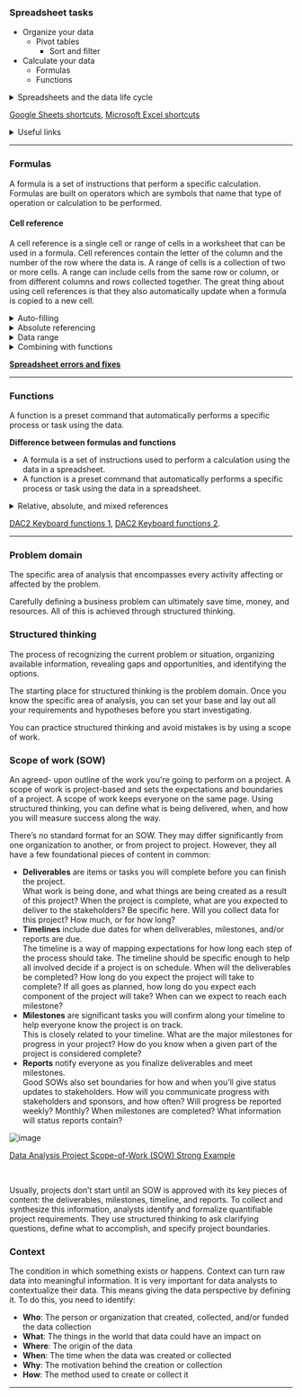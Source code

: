 ### Spreadsheet tasks
- Organize your data
  - Pivot tables
    - Sort and filter
- Calculate your data
  - Formulas
  - Functions
  
<details>
  <summary>Spreadsheets and the data life cycle</summary> <br>
  <ul>
    <li><strong>Plan</strong> for the users who will work within a spreadsheet by developing organizational standards. This can mean formatting your cells, the headings you choose to highlight, the color scheme, and the way you order your data points. When you take the time to set these standards, you will improve communication, ensure consistency, and help people be more efficient with their time.</li>
    <li><strong>Capture</strong> data by the source by connecting spreadsheets to other data sources, such as an online survey application or a database. This data will automatically be updated in the spreadsheet. That way, the information is always as current and accurate as possible.</li>
    <li><strong>Manage</strong> different kinds of data with a spreadsheet. This can involve storing, organizing, filtering, and updating information. Spreadsheets also let you decide who can access the data, how the information is shared, and how to keep your data safe and secure.</li>
    <li><strong>Analyze</strong> data in a spreadsheet to help make better decisions. Some of the most common spreadsheet analysis tools include formulas to aggregate data or create reports, and pivot tables for clear, easy-to-understand visuals.</li>
    <li><strong>Archive</strong> any spreadsheet that you don’t use often, but might need to reference later with built-in tools. This is especially useful if you want to store historical data before it gets updated.</li>
    <li><strong>Destroy</strong> your spreadsheet when you are certain that you will never need it again, if you have better backup copies, or for legal or security reasons. Keep in mind, lots of businesses are required to follow certain rules or have measures in place to make sure data is destroyed properly.</li>
  </ul>
</details> 

[Google Sheets shortcuts](https://support.google.com/docs/answer/181110), [Microsoft Excel shortcuts](https://support.microsoft.com/en-us/office/keyboard-shortcuts-in-excel-1798d9d5-842a-42b8-9c99-9b7213f0040f)

<details>
  <summary>Useful links</summary> <br>
  <ul>
    <li><strong>Excel</strong>: <a href="https://support.microsoft.com/en-us/office/office-quick-starts-25f909da-3e76-443d-94f4-6cdf7dedc51e#ID0EAADAAA=At_work_or_school" target="_blank">Office Quick Starts</a>, <a href="https://support.microsoft.com/en-us/office/excel-video-training-9bc05390-e94c-46af-a5b3-d7c22f6990bb?wt.mc_id=otc_home" target="_blank">Excel video training</a>, <a href="https://support.microsoft.com/en-us/office/sort-data-in-a-range-or-table-62d0b95d-2a90-4610-a6ae-2e545c4a4654" target="_blank">Sort data in a range or table</a>, <a href="https://support.microsoft.com/en-us/office/filter-data-in-a-range-or-table-01832226-31b5-4568-8806-38c37dcc180e" target="_blank">Filter data in a range or table</a>, <a href="https://support.microsoft.com/en-us/office/quick-start-format-a-worksheet-d70f75a2-23e6-4c92-83d6-2f219e4ad42e" target="_blank">Format a worksheet</a>, <a href="https://support.microsoft.com/en-us/office/guidelines-for-organizing-and-formatting-data-on-a-worksheet-90895cad-6c85-4e02-90d3-8798660166e3" target="_blank">Guidelines for organizing and formatting data on a worksheet</a>.</li>
    <li><strong>Google Sheets</strong>: <a href="https://support.google.com/a/users/answer/9300311?hl=en&ref_topic=9296423" target="_blank">Get started with Sheets: Create and import files</a>, <a href="https://support.google.com/docs/answer/3540681?co=GENIE.Platform%3DDesktop&hl=en" target="_blank">Sort and filter your data</a>, <a href="https://support.google.com/docs/answer/46973?co=GENIE.Platform%3DDesktop&hl=en&oco=0" target="_blank">Edit and format a spreadsheet</a>.</li>
    <li><a href="https://support.google.com/a/users/answer/9331278?hl=en" target="_blank">Overview: Differences between Sheets and Excel</a>.</li>
  </ul>
</details>
  
---

### Formulas
A formula is a set of instructions that perform a specific calculation. Formulas are built on operators which are symbols that name that type of operation or calculation to be performed.

#### Cell reference
A cell reference is a single cell or range of cells in a worksheet that can be used in a formula. Cell references contain the letter of the column and the number of the row where the data is. A range of cells is a collection of two or more cells. A range can include cells from the same row or column, or from different columns and rows collected together. The great thing about using cell references is that they also automatically update when a formula is copied to a new cell. <br>

<details>
  <summary>Auto-filling</summary> <br>
  The lower-right corner of each cell has a fill handle. It is a small green square in Microsoft Excel and a small blue square in Google Sheets.
  <ul>
    <li>Click the fill handle for a cell and drag it down a column to auto-fill other cells in the column with the same value or formula in that cell. </li>
    <li>Click the fill handle for a cell and drag it across a row to auto-fill other cells in the row with the same value or formula in that cell. </li>
    <li>If you want to create a numbered sequence in a column or row, do the following: 1) Fill in the first two numbers of the sequence in two adjacent cells, 2) Select to highlight the cells, and 3) Drag the fill handle to the last cell to complete the sequence of numbers. For example, to insert 1 through 100 in each row of column A, enter 1 in cell A1 and 2 in cell A2. Then, select to highlight both cells, click the fill handle in cell A2, and drag it down to cell A100. This auto-fills the numbers sequentially so you don't have to type them in each cell.</li>
  </ul>
</details>

<details>
  <summary>Absolute referencing</summary> <br>
  <ul>
    <li>Absolute referencing is marked by a dollar sign ($). For example, =$A$10 has absolute referencing for both the column and the row value</li>
    <li>Relative references (which is what you normally do e.g. “=A10”) will change anytime the formula is copied and pasted. They are in relation to where the referenced cell is located. For example if you copied “=A10” to the cell to the right it would become “=B10”. With absolute referencing “=$A$10” copied to the cell to the right would remain “=$A$10”. But if you copied $A10 to the cell below, it would change to $A11 because the row value isn't an absolute reference.</li>
    <li>Absolute references will not change when you copy and paste the formula in a different cell. The cell being referenced is always the same.</li>
    <li>To easily switch between absolute and relative referencing in the formula bar, highlight the reference you want to change and press the F4 key; for example, if you want to change the absolute reference, $A$10, in your formula to a relative reference, A10, highlight $A$10 in the formula bar and then press the F4 key to make the change. </li>
  </ul>
</details>

<details>
  <summary>Data range</summary> <br>
  The set of cells a data analyst selects to include in a formula is called the data range.
  <ul>
    <li>When you click into your formula, the colored ranges let you see which cells are being used in your spreadsheet. There are different colors for each unique range in your formula.</li>
    <li>In a lot of spreadsheet applications, you can press the F2 (or Enter) key to highlight the range of data in the spreadsheet that is referenced in a formula. Click the cell with the formula, and then press the F2 (or Enter) key to highlight the data in your spreadsheet. </li>
  </ul>
</details>

<details>
  <summary>Combining with functions</summary> <br>
  <ul><li>COUNTIF() is a formula and a function. This means the function runs based on criteria set by the formula. In this case, COUNT is the formula; it will be executed IF the conditions you create are true. For example, you could use =COUNTIF(A1:A16, “7”) to count only the cells that contained the number 7. Combining formulas and functions allows you to do more work with a single command. </li></ul>
</details>

[**Spreadsheet errors and fixes**](https://d3c33hcgiwev3.cloudfront.net/fDHAQD8OQX6xwEA_DsF-tw_299c2bf89be04d0bae30bf763b606af1_DAC2-Spreadsheet-Errors-and-Fixes.pdf?Expires=1639958400&Signature=khlJhAOS7CarbwgvV-AGUp5XyXkMXYy5ssfw0te3fL7kR68rBLSv-1bafnENkYmL8F2cBpwz6fvGTkfifiI8pkkxlyi58m8PLWZXLpkAYP8zmwUbajS4LWLSJ-1wIzrRIGm6rGsKeBKDGN~QiZeuei2UlXpTt4~A5viTEuJIMzM_&Key-Pair-Id=APKAJLTNE6QMUY6HBC5A)

---

### Functions
A function is a preset command that automatically performs a specific process or task using the data.

**Difference between formulas and functions**
- A formula is a set of instructions used to perform a calculation using the data in a spreadsheet.
- A function is a preset command that automatically performs a specific process or task using the data in a spreadsheet.

<details>
  <summary>Relative, absolute, and mixed references</summary> <br>
  <ul>
    <li>Relative references (cells referenced without a dollar sign, like A2) will change when you copy and paste the function into a different cell. With relative references, the location of the cell that contains the function determines the cells used by the function. </li>
    <li>Absolute references (cells fully referenced with a dollar sign, like $A$2) will not change when you copy and paste the function into a different cell. With absolute references, the cells referenced always remain the same.</li>
    <li>Mixed references (cells partially referenced with a dollar sign, like $A2 or A$2) will change when you copy and paste the function into a different cell. With mixed references, the location of the cell that contains the function determines the cells used by the function, but only the row or column is relative (not both).   </li>
    <li>In spreadsheets, you can press the F4 key to toggle between relative, absolute, and mixed references in a function. Click the cell containing the function, highlight the referenced cells in the formula bar, and then press F4 to toggle between and select relative, absolute, or mixed referencing.  </li>
  </ul>
</details>

[DAC2 Keyboard functions 1](https://d3c33hcgiwev3.cloudfront.net/UbHnj9LnRlGx54_S5yZRJA_64a50a70b938476c852b172e826e9af1_DAC2-Keyboard-functions-1.pdf?Expires=1639958400&Signature=A2lNbKBH4jhT7PyaLm5SiV73QbYwRaY0s3e7EqwSRSE8hdxQAJKOdLY9zed3f2JMtAExTbPZtaPt2i8xRAqbDakzYJ6OwMp4sfsgE8tcThQ~M84UL~EZd8rqrtoVp1GQXfc66n5Pqo1gY9KPGv0WpX030AEHZHyyCDtBtst-bhE_&Key-Pair-Id=APKAJLTNE6QMUY6HBC5A), [DAC2 Keyboard functions 2](https://d3c33hcgiwev3.cloudfront.net/9gsOZ_tGTtOLDmf7Rh7T1Q_8a825edae2a94e5e81d880681270acf1_DAC2-Keyboard-functions-2.pdf?Expires=1639958400&Signature=VJUZw6DnuoBIGeqdafuH1OtvsD~g99yDHMWTHDl-rR2PWf9W14kcH9VJ1ktkfeVGkiSFX8TIfWCGHTCyDPtFPXOodtRrATIwzU1~FWunUxkKHZVXwmWdYHDYbNuED10hOXtBSVKAQoYISmWoyZHbM5Jlb0qUnGgHBH7VxUV8mw8_&Key-Pair-Id=APKAJLTNE6QMUY6HBC5A).

---

### Problem domain
The specific area of analysis that encompasses every activity affecting or affected by the problem.

Carefully defining a business problem can ultimately save time, money, and resources. All of this is achieved through structured thinking.

### Structured thinking
The process of recognizing the current problem or situation, organizing available information, revealing gaps and opportunities, and identifying the options.

The starting place for structured thinking is the problem domain. Once you know the specific area of analysis, you can set your base and lay out all your requirements and hypotheses before you start investigating.

You can practice structured thinking and avoid mistakes is by using a scope of work.

### Scope of work (SOW)
An agreed- upon outline of the work you're going to perform on a project. A scope of work is project-based and sets the expectations and boundaries of a project. A scope of work keeps everyone on the same page. Using structured thinking, you can define what is being delivered, when, and how you will measure success along the way.

There’s no standard format for an SOW. They may differ significantly from one organization to another, or from project to project. However, they all have a few foundational pieces of content in common: 
- **Deliverables** are items or tasks you will complete before you can finish the project. <br> What work is being done, and what things are being created as a result of this project? When the project is complete, what are you expected to deliver to the stakeholders? Be specific here. Will you collect data for this project? How much, or for how long?
- **Timelines** include due dates for when deliverables, milestones, and/or reports are due. <br> The timeline is a way of mapping expectations for how long each step of the process should take. The timeline should be specific enough to help all involved decide if a project is on schedule. When will the deliverables be completed? How long do you expect the project will take to complete? If all goes as planned, how long do you expect each component of the project will take? When can we expect to reach each milestone?
- **Milestones** are significant tasks you will confirm along your timeline to help everyone know the project is on track. <br> This is closely related to your timeline. What are the major milestones for progress in your project? How do you know when a given part of the project is considered complete? 
- **Reports** notify everyone as you finalize deliverables and meet milestones. <br> Good SOWs also set boundaries for how and when you’ll give status updates to stakeholders. How will you communicate progress with stakeholders and sponsors, and how often? Will progress be reported weekly? Monthly? When milestones are completed? What information will status reports contain?

![image](https://user-images.githubusercontent.com/74421758/146637082-0cc28c96-6c1d-4005-8d66-748e2d766f5c.png)

[Data Analysis Project Scope-of-Work (SOW) Strong Example](https://docs.google.com/document/d/16x-E04Nr48Ww1Nlxwa0PNOXyaytKbVCxrF5yRJy6Y70/template/preview?resourcekey=0-X1a531fuUVbtlNKdIA11dQ)

<br>

Usually, projects don’t start until an SOW is approved with its key pieces of content: the deliverables, milestones, timeline, and reports. To collect and synthesize this information, analysts identify and formalize quantifiable project requirements. They use structured thinking to ask clarifying questions, define what to accomplish, and specify project boundaries.

### Context
The condition in which something exists or happens. Context can turn raw data into meaningful information. It is very important for data analysts to contextualize their data. This means giving the data perspective by defining it. To do this, you need to identify:
- **Who**: The person or organization that created, collected, and/or funded the data collection
- **What**: The things in the world that data could have an impact on
- **Where**: The origin of the data
- **When**: The time when the data was created or collected
- **Why**: The motivation behind the creation or collection
- **How**: The method used to create or collect it

---

  
  
